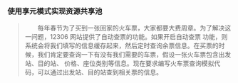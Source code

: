 ### 使用享元模式实现资源共享池
> &ensp;&ensp;&ensp;&ensp;每年春节为了买到一张回家的火车票，大家都要大费周章。为了解决这一问题，12306 网站提供了自动查票的功能。如果开启自动查票
> 功能，则系统会将我们填写的信息缓存起来，然后定时查询余票信息。在买票的时候，我们肯定要查询一下有没有我们需要的车票，假设一张火车票包含出发站、目的站、
> 价格、座位类别等信息。现在要求编写火车票查询模拟代码，可以通过出发站、目的站查到相关票的信息。

